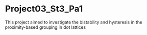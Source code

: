 # Project03_St3_Pa1
This project aimed to investigate the bistability and hysteresis in the proximity-based grouping in dot lattices
